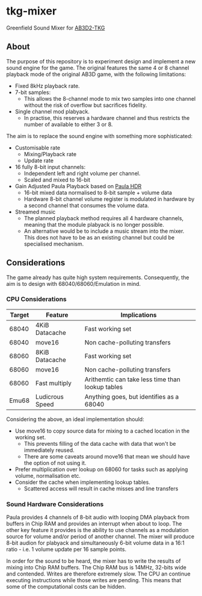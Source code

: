 # tkg-mixer
Greenfield Sound Mixer for [AB3D2-TKG](https://github.com/mheyer32/alienbreed3d2)

## About
The purpose of this repository is to experiment design and implement a new sound engine for the game. The original features the same 4 or 8 channel playback mode of the original AB3D game, with the following limitations:
- Fixed 8kHz playback rate. 
- 7-bit samples:
    - This allows the 8-channel mode to mix two samples into one channel without the risk of overflow but sacrifices fidelity.
- Single channel mod plabyack.
    - In practise, this reserves a hardware channel and thus restricts the number of available to either 3 or 8. 

The aim is to replace the sound engine with something more sophisticated:
- Customisable rate
    - Mixing/Playback rate
    - Update rate
- 16 fully 8-bit input channels:
    - Independent left and right volume per channel.
    - Scaled and mixed to 16-bit
- Gain Adjusted Paula Playback based on [Paula HDR](https://github.com/0xABADCAFE/paula-hdr)
    - 16-bit mixed data normalised to 8-bit sample + volume data
    - Hardware 8-bit channel volume register is modulated in hardware by a second channel that consumes the volume data.
 - Streamed music
    - The planned playback method requires all 4 hardware channels, meaning that the module plabyack is no longer possible.
    - An alternative would be to include a music stream into the mixer. This does not have to be as an existing channel but could be specialised mechanism.

## Considerations
The game already has quite high system requirements. Consequently, the aim is to design with 68040/68060/Emulation in mind.

### CPU Considerations
| Target | Feature | Implications |
| - | - | - |
| 68040 | 4KiB Datacache | Fast working set | 
| 68040 | move16 | Non cache-polluting transfers |
| 68060 | 8KiB Datacache | Fast working set |
| 68060 | move16 | Non cache-polluting transfers |
| 68060 | Fast multiply | Arithemtic can take less time than lookup tables |
| Emu68 | Ludicrous Speed | Anything goes, but identifies as a 68040 |

Considering the above, an ideal implementation should:
- Use move16 to copy source data for mixing to a cached location in the working set.
    - This prevents filling of the data cache with data that won't be immediately reused.
    - There are some caveats around move16 that mean we should have the option of not using it.
-  Prefer multiplication over lookup on 68060 for tasks such as applying volume, normalisation etc.
-  Consider the cache when implementing lookup tables.
    - Scattered access will result in cache misses and line transfers
 
### Sound Hardware Considerations
Paula provides 4 channels of 8-bit audio with looping DMA playback from buffers in Chip RAM and provides an interrupt when about to loop. The other key feature it provides is the ability to use channels as a modulation source for volume and/or period of another channel. The mixer will produce 8-bit audion for plabyack and simultaneously 6-bit volume data in a 16:1 ratio - i.e. 1 volume update per 16 sample points.

In order for the sound to be heard, the mixer has to write the results of mixing into Chip RAM buffers. The Chip RAM bus is 14MHz, 32-bits wide and contended. Writes are therefore extremely slow. The CPU an continue executing instructions while those writes are pending. This means that some of the computational costs can be hidden.





